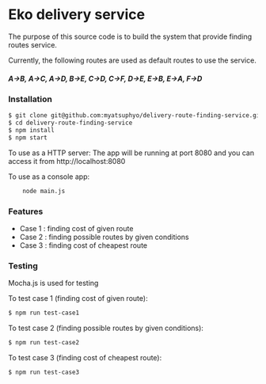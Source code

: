 # Eko delivery service

The purpose of this source code is to build the system that provide finding routes service.

Currently, the following routes are used as default routes to use the service. 
##### A->B, A->C, A->D, B->E, C->D, C->F, D->E, E->B, E->A, F->D

### Installation

```sh
$ git clone git@github.com:myatsuphyo/delivery-route-finding-service.git
$ cd delivery-route-finding-service
$ npm install
$ npm start
```
To use as a HTTP server: 
The app will be running at port 8080 and you can access it from http://localhost:8080

To use as a console app: 
```sh
    node main.js
```

### Features

- Case 1 : finding cost of given route
- Case 2 : finding possible routes by given conditions
- Case 3 : finding cost of cheapest route

### Testing

Mocha.js is used for testing

To test case 1 (finding cost of given route): 
```sh
$ npm run test-case1
```
To test case 2 (finding possible routes by given conditions): 
```sh
$ npm run test-case2
```
To test case 3 (finding cost of cheapest route): 
```sh
$ npm run test-case3
```

